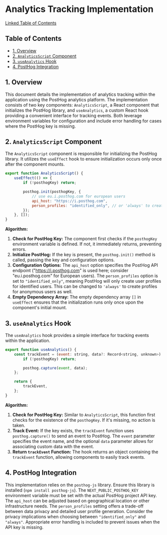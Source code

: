# Analytics Tracking Implementation

[Linked Table of Contents](#table-of-contents)

## Table of Contents <a name="table-of-contents"></a>

* [1. Overview](#overview)
* [2. `AnalyticsScript` Component](#analyticsscript-component)
* [3. `useAnalytics` Hook](#useanalytics-hook)
* [4.  PostHog Integration](#posthog-integration)


## 1. Overview <a name="overview"></a>

This document details the implementation of analytics tracking within the application using the PostHog analytics platform.  The implementation consists of two key components:  `AnalyticsScript`, a React component that initializes the PostHog library, and `useAnalytics`, a custom React hook providing a convenient interface for tracking events.  Both leverage environment variables for configuration and include error handling for cases where the PostHog key is missing.


## 2. `AnalyticsScript` Component <a name="analyticsscript-component"></a>

The `AnalyticsScript` component is responsible for initializing the PostHog library.  It utilizes the `useEffect` hook to ensure initialization occurs only once after the component mounts.

```javascript
export function AnalyticsScript() {
	useEffect(() => {
		if (!posthogKey) return;

		posthog.init(posthogKey, {
			// use eu.i.posthog.com for european users
			api_host: "https://i.posthog.com",
			person_profiles: "identified_only", // or 'always' to create profiles for anonymous users as well
		});
	}, []);
}
```

**Algorithm:**

1. **Check for PostHog Key:** The component first checks if the `posthogKey` environment variable is defined. If not, it immediately returns, preventing errors.
2. **Initialize PostHog:** If the key is present, the `posthog.init()` method is called, passing the key and configuration options.
3. **Configuration Options:** The `api_host` option specifies the PostHog API endpoint ("https://i.posthog.com" is used here; consider "eu.i.posthog.com" for European users). The `person_profiles` option is set to `"identified_only"`, meaning PostHog will only create user profiles for identified users.  This can be changed to `'always'` to create profiles for anonymous users as well.
4. **Empty Dependency Array:** The empty dependency array `[]` in `useEffect` ensures that the initialization runs only once upon the component's initial mount.


## 3. `useAnalytics` Hook <a name="useanalytics-hook"></a>

The `useAnalytics` hook provides a simple interface for tracking events within the application.

```javascript
export function useAnalytics() {
	const trackEvent = (event: string, data?: Record<string, unknown>) => {
		if (!posthogKey) return;

		posthog.capture(event, data);
	};

	return {
		trackEvent,
	};
}
```

**Algorithm:**

1. **Check for PostHog Key:** Similar to `AnalyticsScript`, this function first checks for the existence of the `posthogKey`. If it's missing, no action is taken.
2. **Track Event:** If the key exists, the `trackEvent` function uses `posthog.capture()` to send an event to PostHog.  The `event` parameter specifies the event name, and the optional `data` parameter allows for associating custom data with the event.
3. **Return `trackEvent` Function:** The hook returns an object containing the `trackEvent` function, allowing components to easily track events.


## 4. PostHog Integration <a name="posthog-integration"></a>

This implementation relies on the `posthog-js` library.  Ensure this library is installed (`npm install posthog-js`). The `NEXT_PUBLIC_POSTHOG_KEY` environment variable must be set with the actual PostHog project API key.  The `api_host` can be adjusted based on geographical location or other infrastructure needs.  The `person_profiles` setting offers a trade-off between data privacy and detailed user profile generation.  Consider the privacy implications when choosing between `"identified_only"` and `"always"`.  Appropriate error handling is included to prevent issues when the API key is missing.
